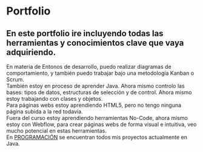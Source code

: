 # Portfolio  
## En este portfolio ire incluyendo todas las herramientas y conocimientos clave que vaya adquiriendo.  

  En materia de Entonos de desarrollo, puedo realizar diagramas de comportamiento, y también puedo trabajar bajo una metodología Kanban o Scrum.  
  También estoy en proceso de aprender Java. Ahora mismo controlo las bases: tipos de datos, estructuras de selección y de control. Ahora mismo estoy trabajando con clases y objetos.  
  Para páginas webs estoy aprendiendo HTML5, pero no tengo ninguna página subida a la red todavía.  
  Fuera del curso estoy aprendiendo herramientas No-Code, ahora mismo estoy con Webflow, para crear páginas webs de forma visual e intuitiva, veo mucho potencial en estas herramientas.  
  En [PROGRAMACIÓN](https://github.com/vellarinovictor/PROGRAMACION) se encuentran todos mis proyectos actualmente en Java.
